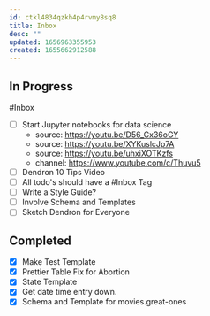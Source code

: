 ```yaml
---
id: ctkl4834qzkh4p4rvmy8sq8
title: Inbox
desc: ""
updated: 1656963355953
created: 1655662912588
---
```


## In Progress

#Inbox

- [ ] Start Jupyter notebooks for data science
  - source: https://youtu.be/D56_Cx36oGY
  - source: https://youtu.be/XYKuslcJp7A
  - source: https://youtu.be/uhxiXOTKzfs
  - channel: https://www.youtube.com/c/Thuvu5
- [ ] Dendron 10 Tips Video
- [ ] All todo's should have a \#Inbox Tag
- [ ] Write a Style Guide?
- [ ] Involve Schema and Templates
- [ ] Sketch Dendron for Everyone

## Completed

- [x] Make Test Template
- [x] Prettier Table Fix for Abortion
- [x] State Template
- [x] Get date time entry down.
- [x] Schema and Template for movies.great-ones
